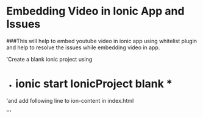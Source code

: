# Embedding Video in Ionic App and Issues
###This will help to embed youtube video in ionic app using whitelist plugin and help to resolve the issues while embedding video in app.

'Create a blank ionic project using

* # ionic start IonicProject blank *

'and add following line to ion-content in index.html

'''
<div class=”videoContainer”>
<iframe src=https://www.youtube.com/embed/wyVM1evRxNw frameborder="0></iframe>
</div>
'''
